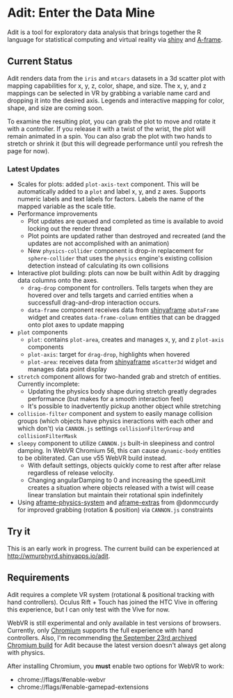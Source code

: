 # Adit: Enter the Data Mine

Adit is a tool for exploratory data analysis that brings together 
the R language for statistical computing and virtual reality via 
[shiny](https://shiny.rstudio.com/) and [A-frame](http://aframe.io).

## Current Status

Adit renders data from the `iris` and `mtcars` datasets in a 3d scatter plot 
with mapping capabilities for x, y, z, color, shape, and size. 
The x, y, and z mappings can be selected in VR by grabbing a variable name
card and dropping it into the desired axis. Legends and interactive mapping
for color, shape, and size are coming soon. 

To examine the resulting plot, 
you can grab the plot to move and rotate it with a controller. 
If you release it with a twist of the wrist, the plot
will remain animated in a spin. 
You can also grab the plot with two hands to stretch or shrink it 
(but this will degreade performance until you refresh the page for now).

### Latest Updates

* Scales for plots: added `plot-axis-text` component. This will be automatically
  added to a `plot` and label x, y, and z axes. Supports numeric labels and text
  labels for factors. Labels the name of the mapped variable as the scale title.
* Performance improvements
    * Plot updates are queued and completed as time is available to avoid 
      locking out the render thread
    * Plot points are updated rather than destroyed and recreated (and the 
      updates are not accomplished with an animation)
    * New `physics-collider` component is drop-in replacement for 
      `sphere-collider` that uses the `physics` engine's existing 
      collision detection instead of calculating its own collisions
* Interactive plot building: plots can now be built within Adit by dragging
  data columns onto the axes.
    * `drag-drop` component for controllers. Tells targets when they are
      hovered over and tells targets and carried entities when a successfull
      drag-and-drop interaction occurs. 
    * `data-frame` component receives data from
      [shinyaframe](http://github.com/wmurphyrd/shinyaframe) 
      `aDataFrame` widget and creates `data-frame-column` entities that
      can be dragged onto plot axes to update mapping
* `plot` components
    * `plot`: contains `plot-area`, creates and manages x, y, and z
      `plot-axis` components
    * `plot-axis`: target for `drag-drop`, highlights when hovered 
    * `plot-area`: receives data from
      [shinyaframe](http://github.com/wmurphyrd/shinyaframe) 
      `aScatter3d` widget
      and manages data point display
* `stretch` component allows for two-handed grab and stretch of entities.
  Currently incomplete:
    * Updating the physics body shape during stretch greatly degrades
      performance (but makes for a smooth interaction feel)
    * It's possible to inadvertently pickup another object while 
      stretching
* `collision-filter` component and system to easily
  manage collision groups (which objects have physics ineractions
  with each other and  which don't) via `CANNON.js` settings
  `collisionFilterGroup` and `collisionFilterMask`
* `sleepy` component to utilize 
  `CANNON.js` built-in sleepiness
  and control damping. In WebVR Chromium 56, this can cause `dynamic-body` 
  entities to be obliterated. Can use v55 WebVR build instead.
    * With default settings, objects quickly come to rest after
      after relase regardless of release velocity.
    * Changing angularDamping to 0 and increasing the speedLimit creates
      a situation where objects released with a twist will cease linear
      translation but maintain their rotational spin indefinitely
* Using [aframe-physics-system](https://github.com/donmccurdy/aframe-physics-system)
  and [aframe-extras](https://github.com/donmccurdy/aframe-extras) 
  from @donmccurdy for improved grabbing (rotation & position) via `CANNON.js`
  constraints


## Try it

This is an early work in progress. The current build can be experienced at
http://wmurphyrd.shinyapps.io/adit. 

## Requirements
Adit requires a complete VR system (rotational & positional tracking with
hand controllers). Oculus Rift + Touch has joined the HTC Vive
in offering this experience, but I can only test with the Vive for now.

WebVR is still experimental and only available in test versions of browsers. 
Currently, only [Chromium](https://webvr.info/get-chrome/) 
supports the full experience with hand controllers. Also, I'm recommending
[the September 23rd archived Chromium build](https://drive.google.com/drive/folders/0BzudLt22BqGRbHdGOTdiaTBkZXM) 
for Adit because the latest version doesn't always get along with physics. 

After installing Chromium, you **must** enable two options for WebVR to work:

* chrome://flags/#enable-webvr
* chrome://flags/#enable-gamepad-extensions
  
